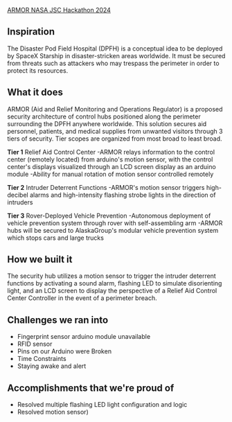 [ARMOR
NASA JSC Hackathon 2024](https://docs.google.com/presentation/d/1QZTonUkevR5eY7v3c1ctYmNv8Vx-AnrBsdMBcfOZtsk/edit?usp=sharing)

## Inspiration
The Disaster Pod Field Hospital (DPFH) is a conceptual idea to be deployed by SpaceX Starship in disaster-stricken areas worldwide. It must be secured from threats such as attackers who may trespass the perimeter in order to protect its resources.

## What it does
ARMOR (Aid and Relief Monitoring and Operations Regulator) is a proposed security architecture of control hubs positioned along the perimeter surrounding the DPFH anywhere worldwide. This solution secures aid personnel, patients, and medical supplies from unwanted visitors through 3 tiers of security. Tier scopes are organized from most broad to least broad.
 
**Tier 1**
Relief Aid Control Center
-ARMOR relays information to the control center (remotely located) from arduino's motion sensor, with the control center's displays visualized through an LCD screen display as an arduino module 
-Ability for manual rotation of motion sensor controlled remotely

**Tier 2**
Intruder Deterrent Functions
-ARMOR's motion sensor triggers high-decibel alarms and high-intensity flashing strobe lights in the direction of intruders

**Tier 3**
Rover-Deployed Vehicle Prevention
-Autonomous deployment of vehicle prevention system through rover with self-assembling arm
-ARMOR hubs will be secured to AlaskaGroup's modular vehicle prevention system which stops cars and large trucks

## How we built it
The security hub utilizes a motion sensor to trigger the intruder deterrent functions by activating a sound alarm, flashing LED to simulate disorienting light, and an LCD screen to display the perspective of a Relief Aid Control Center Controller in the event of a perimeter breach.

## Challenges we ran into
- Fingerprint sensor arduino module unavailable
- RFID sensor
- Pins on our Arduino were Broken
- Time Constraints
- Staying awake and alert

## Accomplishments that we're proud of
- Resolved multiple flashing LED light configuration and logic
- Resolved motion sensor)
